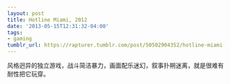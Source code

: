 ```yaml
---
layout: post
title: Hotline Miami, 2012
date: '2013-05-15T12:31:32-04:00'
tags:
- gaming
tumblr_url: https://rapturer.tumblr.com/post/50502904352/hotline-miami-2012
---
```

风格迥异的独立游戏，战斗简洁暴力，画面配乐迷幻，叙事扑朔迷离，就是很难有耐性把它玩穿。


